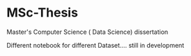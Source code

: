 # MSc-Thesis
Master's Computer Science ( Data Science) dissertation

Different notebook for different Dataset.... still in  development
